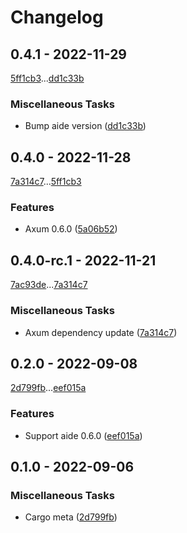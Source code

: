 # Changelog

## 0.4.1 - 2022-11-29

[5ff1cb3](5ff1cb36d1457cb2b26492b2b2cf6548cd23d93c)...[dd1c33b](dd1c33b1a5825eeac4463a190c5b7d1737784ff2)

### Miscellaneous Tasks

- Bump aide version ([dd1c33b](dd1c33b1a5825eeac4463a190c5b7d1737784ff2))

## 0.4.0 - 2022-11-28

[7a314c7](7a314c73284f088947b70a75454de9d0080aec79)...[5ff1cb3](5ff1cb36d1457cb2b26492b2b2cf6548cd23d93c)

### Features

- Axum 0.6.0 ([5a06b52](5a06b52b11626104c64f4a7ba6220a4e6a1d84ab))

## 0.4.0-rc.1 - 2022-11-21

[7ac93de](7ac93def5f638a204c04993d376cb3082cede136)...[7a314c7](7a314c73284f088947b70a75454de9d0080aec79)

### Miscellaneous Tasks

- Axum dependency update ([7a314c7](7a314c73284f088947b70a75454de9d0080aec79))

## 0.2.0 - 2022-09-08

[2d799fb](2d799fbd926f30d588047ea1e24a9cccb3698496)...[eef015a](eef015aedd398a98d03589527a13837b2c33a6aa)

### Features

- Support aide 0.6.0 ([eef015a](eef015aedd398a98d03589527a13837b2c33a6aa))

## 0.1.0 - 2022-09-06

### Miscellaneous Tasks

- Cargo meta ([2d799fb](2d799fbd926f30d588047ea1e24a9cccb3698496))

<!-- generated by git-cliff -->
